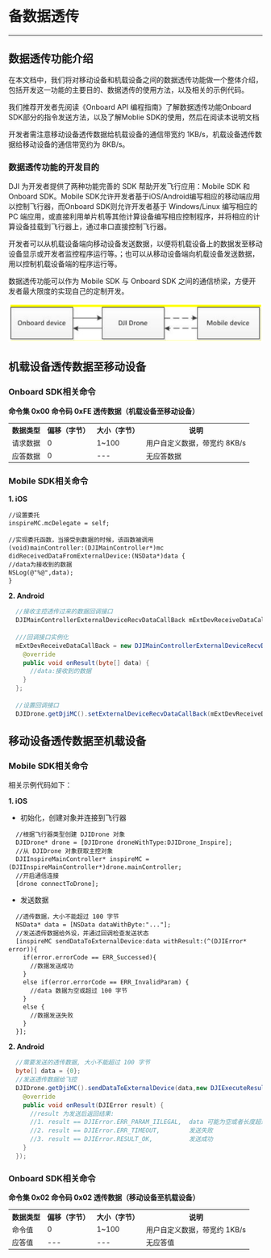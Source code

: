 # 备数据透传

---

## 数据透传功能介绍

在本文档中，我们将对移动设备和机载设备之间的数据透传功能做一个整体介绍，包括开发这一功能的主要目的、数据透传的使用方法，以及相关的示例代码。

我们推荐开发者先阅读《Onboard API 编程指南》了解数据透传功能Onboard SDK部分的指令发送方法，以及了解Moblie SDK的使用，然后在阅读本说明文档

开发者需注意移动设备透传数据给机载设备的通信带宽约 1KB/s，机载设备透传数据给移动设备的通信带宽约为 8KB/s。

### 数据透传功能的开发目的

DJI 为开发者提供了两种功能完善的 SDK 帮助开发飞行应用：Mobile SDK 和 Onboard SDK。Mobile SDK允许开发者基于iOS/Android编写相应的移动端应用以控制飞行器，而Onboard SDK则允许开发者基于 Windows/Linux 编写相应的 PC 端应用，或直接利用单片机等其他计算设备编写相应控制程序，并将相应的计算设备挂载到飞行器上，通过串口直接控制飞行器。

开发者可以从机载设备端向移动设备发送数据，以便将机载设备上的数据发至移动设备显示或开发者监控程序运行等。；也可以从移动设备端向机载设备发送数据，用以控制机载设备端的程序运行等。

数据透传功能可以作为 Mobile SDK 与 Onboard SDK 之间的通信桥梁，方便开发者最大限度的实现自己的定制开发。

![streamFrame](Images/streamFrame.png)

## 机载设备透传数据至移动设备

### Onboard SDK相关命令

**命令集 0x00 命令码 0xFE 透传数据（机载设备至移动设备）**
<table>
<tr>
  <th>数据类型</th>
  <th>偏移（字节）</th>
  <th>大小（字节）</th>
  <th>说明</th>
</tr>

<tr>
  <td >请求数据</td>
  <td>0</td>
  <td>1~100</td>
  <td>用户自定义数据，带宽约 8KB/s</td>
</tr>

<tr>
 <td >应答数据</td>
  <td>0</td>
  <td>---</td>
  <td>无应答数据</td>
</tr>

</table>

### Mobile SDK相关命令

**1. iOS**

~~~cSharp
//设置委托
inspireMC.mcDelegate = self;
  
//实现委托函数，当接受到数据的时候，该函数被调用
(void)mainController:(DJIMainController*)mc didReceivedDataFromExternalDevice:(NSData*)data {
//data为接收到的数据
NSLog(@"%@",data);
}
~~~
  
**2. Android** 

~~~java
  //接收主控透传过来的数据回调接口
  DJIMainControllerExternalDeviceRecvDataCallBack mExtDevReceiveDataCallBack = null;
  
  ///回调接口实例化
  mExtDevReceiveDataCallBack = new DJIMainControllerExternalDeviceRecvDataCallBack() {
    @override
    public void onResult(byte[] data) {
      //data:接收到的数据
    }
  };
  
  //设置回调接口
  DJIDrone.getDjiMC().setExternalDeviceRecvDataCallBack(mExtDevReceiveDataCallBack);
~~~

## 移动设备透传数据至机载设备 

### Mobile SDK相关命令

相关示例代码如下：

**1. iOS**

  - 初始化，创建对象并连接到飞行器
  
~~~cSharp
  //根据飞行器类型创建 DJIDrone 对象
  DJIDrone* drone = [DJIDrone droneWithType:DJIDrone_Inspire];
  //从 DJIDrone 对象获取主控对象
  DJIInspireMainController* inspireMC = (DJIInspireMainController*)drone.mainController;
  //开启通信连接
  [drone connectToDrone];
~~~

  - 发送数据
  
~~~cSharp
  //透传数据，大小不能超过 100 字节
  NSData* data = [NSData dataWithByte:"..."];
  //发送透传数据给外设，并通过回调检查发送状态
  [inspireMC sendDataToExternalDevice:data withResult:(^(DJIError* error)){
    if(error.errorCode == ERR_Successed){
      //数据发送成功
    }
    else if(error.errorCode == ERR_InvalidParam) {
      //data 数据为空或超过 100 字节
    }
    else {
      //数据发送失败
    }
  }];
~~~
  
**2. Android**

~~~java
  //需要发送的透传数据, 大小不能超过 100 字节
  byte[] data = {0};
  //发送透传数据给飞控
  DJIDrone.getDjiMC().sendDataToExternalDevice(data,new DJIExecuteResultCallback(){
    @override
    public void onResult(DJIError result) {
      //result 为发送后返回结果:
      //1. result == DJIError.ERR_PARAM_IILEGAL,  data 可能为空或者长度超过 100
      //2. result == DJIError.ERR_TIMEOUT,        发送失败
      //3. result == DJIError.RESULT_OK,          发送成功
    }
  });
~~~

### Onboard SDK相关命令
**命令集 0x02 命令码 0x02 透传数据（移动设备至机载设备）**

<table>
<tr>
  <th>数据类型</th>
  <th>偏移（字节）</th>
  <th>大小（字节）</th>
  <th>说明</th>
</tr>

<tr>
  <td >命令值</td>
  <td>0</td>
  <td>1~100</td>
  <td>用户自定义数据，带宽约 1KB/s</td>
</tr>

<tr>
  <td >应答值</td>
  <td>---</td>
  <td>---</td>
  <td>无应答值</td>
</tr>

</table>
